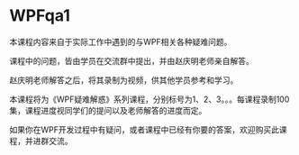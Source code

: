 # WPFqa1
本课程内容来自于实际工作中遇到的与WPF相关各种疑难问题。

课程中的问题，皆由学员在交流群中提出，并由赵庆明老师亲自解答。

赵庆明老师解答之后，将其录制为视频，供其他学员参考和学习。

本课程将为《WPF疑难解惑》系列课程，分别标号为1、2、3。。。每课程录制100集，课程进度视同学们的提问以及老师解答的进度而定。

如果你在WPF开发过程中有疑问，或者课程中已经有你要的答案，欢迎购买此课程，并进群交流。
